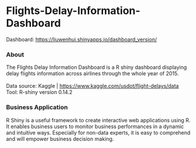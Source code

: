# Flights-Delay-Information-Dashboard
  Dashboard: https://liuwenhui.shinyapps.io/dashboard_version/

### About

  The Flights Delay Information Dashboard is a R shiny dashboard displaying delay flights information across airlines through the whole year of 2015.<br/>
  <br/>
  Data source: Kaggle | https://www.kaggle.com/usdot/flight-delays/data <br/>
  Tool: R-shiny version 0.14.2
  
### Business Application
  R Shiny is a useful framework to create interactive web applications using R. It enables business users to monitor business performances in a dynamic and intuitive ways. Especially for non-data experts, it is easy to comprehend and will empower business decision making.



